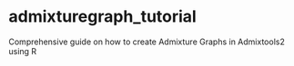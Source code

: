 # admixturegraph_tutorial
Comprehensive guide on how to create Admixture Graphs in Admixtools2 using R
